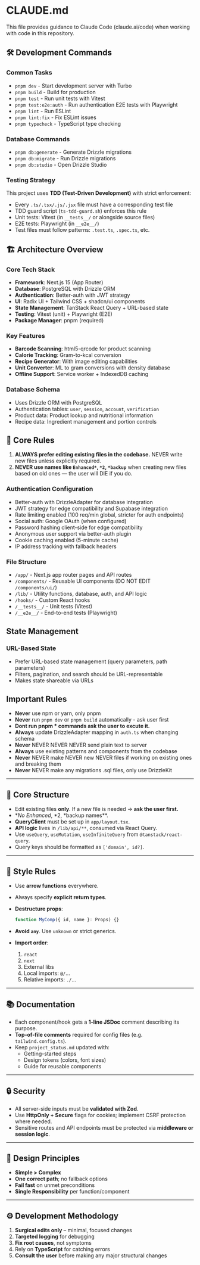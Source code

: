 # CLAUDE.md

This file provides guidance to Claude Code (claude.ai/code) when working with code in this repository.

## 🛠️ Development Commands

### Common Tasks

- `pnpm dev` - Start development server with Turbo
- `pnpm build` - Build for production
- `pnpm test` - Run unit tests with Vitest
- `pnpm test:e2e:auth` - Run authentication E2E tests with Playwright
- `pnpm lint` - Run ESLint
- `pnpm lint:fix` - Fix ESLint issues
- `pnpm typecheck` - TypeScript type checking

### Database Commands

- `pnpm db:generate` - Generate Drizzle migrations
- `pnpm db:migrate` - Run Drizzle migrations
- `pnpm db:studio` - Open Drizzle Studio

### Testing Strategy

This project uses **TDD (Test-Driven Development)** with strict enforcement:

- Every `.ts/.tsx/.js/.jsx` file must have a corresponding test file
- TDD guard script (`ts-tdd-guard.sh`) enforces this rule
- Unit tests: Vitest (in `__tests__/` or alongside source files)
- E2E tests: Playwright (in `__e2e__/`)
- Test files must follow patterns: `.test.ts`, `.spec.ts`, etc.

## 🏗️ Architecture Overview

### Core Tech Stack

- **Framework**: Next.js 15 (App Router)
- **Database**: PostgreSQL with Drizzle ORM
- **Authentication**: Better-auth with JWT strategy
- **UI**: Radix UI + Tailwind CSS + shadcn/ui components
- **State Management**: TanStack React Query + URL-based state
- **Testing**: Vitest (unit) + Playwright (E2E)
- **Package Manager**: pnpm (required)

### Key Features

- **Barcode Scanning**: html5-qrcode for product scanning
- **Calorie Tracking**: Gram-to-kcal conversion
- **Recipe Generator**: With image editing capabilities
- **Unit Converter**: ML to gram conversions with density database
- **Offline Support**: Service worker + IndexedDB caching

### Database Schema

- Uses Drizzle ORM with PostgreSQL
- Authentication tables: `user`, `session`, `account`, `verification`
- Product data: Product lookup and nutritional information
- Recipe data: Ingredient management and portion controls

## 🚫 Core Rules

1. **ALWAYS prefer editing existing files in the codebase.**
   NEVER write new files unless explicitly required.
2. **NEVER use names like `Enhanced*`, `*2`, `*backup`** when creating new files based on old ones — the user will DIE if you do.

### Authentication Configuration

- Better-auth with DrizzleAdapter for database integration
- JWT strategy for edge compatibility and Supabase integration
- Rate limiting enabled (100 req/min global, stricter for auth endpoints)
- Social auth: Google OAuth (when configured)
- Password hashing client-side for edge compatibility
- Anonymous user support via better-auth plugin
- Cookie caching enabled (5-minute cache)
- IP address tracking with fallback headers

### File Structure

- `/app/` - Next.js app router pages and API routes
- `/components/` - Reusable UI components (DO NOT EDIT `/components/ui/`)
- `/lib/` - Utility functions, database, auth, and API logic
- `/hooks/` - Custom React hooks
- `/__tests__/` - Unit tests (Vitest)
- `/__e2e__/` - End-to-end tests (Playwright)

## State Management

### URL-Based State

- Prefer URL-based state management (query parameters, path parameters)
- Filters, pagination, and search should be URL-representable
- Makes state shareable via URLs

## Important Rules

- **Never** use npm or yarn, only pnpm
- **Never** run `pnpm dev` or `pnpm build` automatically - ask user first
- **Dont run pnpm \* commands ask the user to excute it.**
- **Always** update DrizzleAdapter mapping in `auth.ts` when changing schema
- **Never** NEVER NEVER NEVER send plain text to server
- **Always** use existing patterns and components from the codebase
- **Never** NEVER make NEVER new NEVER files if working on existing ones and breaking them
- **Never** NEVER make any migrations .sql files, only use DrizzleKit

---

## 🧩 Core Structure

- Edit existing files **only**. If a new file is needed → **ask the user first.**
- \*_No Enhanced_, *2, *backup names\*\*.
- **QueryClient** must be set up in `app/layout.tsx`.
- **API logic** lives in `/lib/api/**`, consumed via React Query.
- Use `useQuery`, `useMutation`, `useInfiniteQuery` from `@tanstack/react-query`.
- Query keys should be formatted as `['domain', id?]`.

---

## 🎨 Style Rules

- Use **arrow functions** everywhere.
- Always specify **explicit return types**.
- **Destructure props**:

    ```ts
    function MyComp({ id, name }: Props) {}
    ```

- **Avoid `any`**. Use `unknown` or strict generics.
- **Import order**:
    1. `react`
    2. `next`
    3. External libs
    4. Local imports: `@/`…
    5. Relative imports: `./`…

---

## 📚 Documentation

- Each component/hook gets a **1-line JSDoc** comment describing its purpose.
- **Top-of-file comments** required for config files (e.g. `tailwind.config.ts`).
- Keep `project_status.md` updated with:
    - Getting-started steps
    - Design tokens (colors, font sizes)
    - Guide for reusable components

---

## 🔒 Security

- All server-side inputs must be **validated with Zod**.
- Use **HttpOnly + Secure** flags for cookies; implement CSRF protection where needed.
- Sensitive routes and API endpoints must be protected via **middleware or session logic**.

---

## 🔭 Design Principles

- **Simple > Complex**
- **One correct path**; no fallback options
- **Fail fast** on unmet preconditions
- **Single Responsibility** per function/component

---

## ⚙️ Development Methodology

1. **Surgical edits only** – minimal, focused changes
2. **Targeted logging** for debugging
3. **Fix root causes**, not symptoms
4. Rely on **TypeScript** for catching errors
5. **Consult the user** before making any major structural changes
